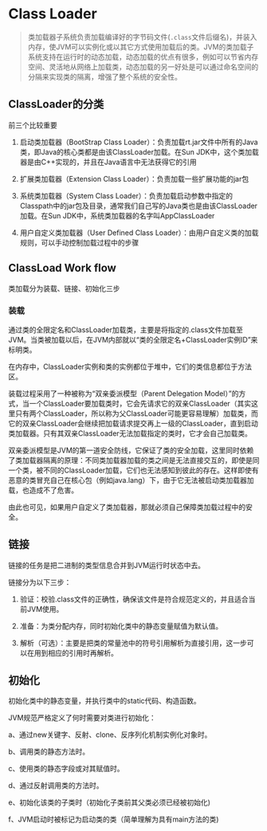 # Class Loader

> 类加载器子系统负责加载编译好的字节码文件(`.class`文件后缀名)，并装入内存，使JVM可以实例化或以其它方式使用加载后的类。JVM的类加载子系统支持在运行时的动态加载，动态加载的优点有很多，例如可以节省内存空间、灵活地从网络上加载类，动态加载的另一好处是可以通过命名空间的分隔来实现类的隔离，增强了整个系统的安全性。

## ClassLoader的分类

前三个比较重要

1. 启动类加载器（BootStrap Class Loader）：负责加载rt.jar文件中所有的Java类，即Java的核心类都是由该ClassLoader加载。在Sun JDK中，这个类加载器是由C++实现的，并且在Java语言中无法获得它的引用

2. 扩展类加载器（Extension Class Loader）：负责加载一些扩展功能的jar包

3. 系统类加载器（System Class Loader）：负责加载启动参数中指定的Classpath中的jar包及目录，通常我们自己写的Java类也是由该ClassLoader加载。在Sun JDK中，系统类加载器的名字叫AppClassLoader

4. 用户自定义类加载器（User Defined Class Loader）：由用户自定义类的加载规则，可以手动控制加载过程中的步骤

## ClassLoad Work flow

类加载分为装载、链接、初始化三步

### 装载

通过类的全限定名和ClassLoader加载类，主要是将指定的.class文件加载至JVM。当类被加载以后，在JVM内部就以“类的全限定名+ClassLoader实例ID”来标明类。

在内存中，ClassLoader实例和类的实例都位于堆中，它们的类信息都位于方法区。

装载过程采用了一种被称为“双亲委派模型（Parent Delegation Model）”的方式，当一个ClassLoader要加载类时，它会先请求它的双亲ClassLoader（其实这里只有两个ClassLoader，所以称为父ClassLoader可能更容易理解）加载类，而它的双亲ClassLoader会继续把加载请求提交再上一级的ClassLoader，直到启动类加载器。只有其双亲ClassLoader无法加载指定的类时，它才会自己加载类。

双亲委派模型是JVM的第一道安全防线，它保证了类的安全加载，这里同时依赖了类加载器隔离的原理：不同类加载器加载的类之间是无法直接交互的，即使是同一个类，被不同的ClassLoader加载，它们也无法感知到彼此的存在。这样即使有恶意的类冒充自己在核心包（例如java.lang）下，由于它无法被启动类加载器加载，也造成不了危害。

由此也可见，如果用户自定义了类加载器，那就必须自己保障类加载过程中的安全。

## 链接

链接的任务是把二进制的类型信息合并到JVM运行时状态中去。

链接分为以下三步：

1. 验证：校验.class文件的正确性，确保该文件是符合规范定义的，并且适合当前JVM使用。

2. 准备：为类分配内存，同时初始化类中的静态变量赋值为默认值。

3. 解析（可选）：主要是把类的常量池中的符号引用解析为直接引用，这一步可以在用到相应的引用时再解析。

## 初始化

初始化类中的静态变量，并执行类中的static代码、构造函数。

JVM规范严格定义了何时需要对类进行初始化：

a、通过new关键字、反射、clone、反序列化机制实例化对象时。

b、调用类的静态方法时。

c、使用类的静态字段或对其赋值时。

d、通过反射调用类的方法时。

e、初始化该类的子类时（初始化子类前其父类必须已经被初始化)

f、JVM启动时被标记为启动类的类（简单理解为具有main方法的类)
